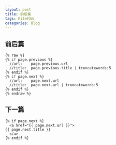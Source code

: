 ```yaml
---
layout: post
title: 前后篇
tags: File代码
categories: Blog
---
```



## 前后篇
	{% raw %}
	{% if page.previous %}
	  //url:    page.previous.url
	  //title:  page.previous.title | truncatewords:5
	{% endif %}
	{% if page.next %}
	  //url:    page.next.url
	  //title:  page.next.url | truncatewords:5
	{% endif %}
	{% endraw %}






## 下一篇
	{% if page.next %}
	  <a href="{{ page.next.url }}">
	{{ page.next.title }}
	  </a>
	{% endif %}
